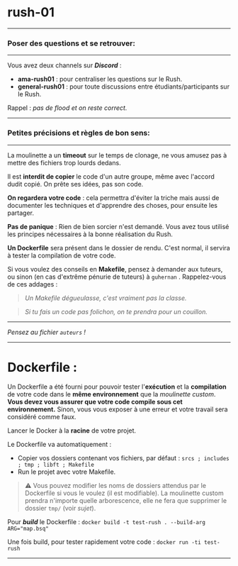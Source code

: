 # rush-01

---

### Poser des questions et se retrouver:

---

Vous avez deux channels sur ***Discord*** :
- **ama-rush01** : pour centraliser les questions sur le Rush.
- **general-rush01** : pour toute discussions entre étudiants/participants sur le Rush.

Rappel : _pas de flood et on reste correct._

---

### Petites précisions et règles de bon sens:

---

La moulinette a un **timeout** sur le temps de clonage, ne vous amusez pas à mettre des fichiers trop lourds dedans.

Il est **interdit de copier** le code d'un autre groupe, même avec l'accord dudit copié. On prête ses idées, pas son code.

**On regardera votre code** : cela permettra d'éviter la triche mais aussi de documenter les techniques et d'apprendre des choses, pour ensuite les partager.

**Pas de panique** : Rien de bien sorcier n'est demandé. Vous avez tous utilisé les principes nécessaires à la bonne réalisation du Rush.

**Un Dockerfile** sera présent dans le dossier de rendu. C'est normal, il servira à tester la compilation de votre code.

Si vous voulez des conseils en **Makefile**, pensez à demander aux tuteurs, ou sinon (en cas d'extrême pénurie de tuteurs) à `guhernan` . Rappelez-vous de ces addages :

> *Un Makefile dégueulasse, c'est vraiment pas la classe.*

> *Si tu fais un code pas folichon, on te prendra pour un couillon.*

---

*Pensez au fichier `auteurs` !*

---

# Dockerfile :

Un Dockerfile a été fourni pour pouvoir tester l'**exécution** et la **compilation** de votre code dans le **même environnement** que la *moulinette custom*.
**Vous devez vous assurer que votre code compile sous cet environnement.** Sinon, vous vous exposer à une erreur et votre travail sera considéré comme faux.

Lancer le Docker à la **racine** de votre projet.

Le Dockerfile va automatiquement :
- Copier vos dossiers contenant vos fichiers, par défaut : `srcs ; includes ; tmp ; libft ; Makefile`
- Run le projet avec votre Makefile.

> ⚠️ Vous pouvez modifier les noms de dossiers attendus par le Dockerfile si vous le voulez (il est modifiable).
> La moulinette custom prendra n'importe quelle arborescence, elle ne fera que supprimer le dossier `tmp/` (voir _sujet_).

Pour **_build_** le Dockerfile : `docker build -t test-rush . --build-arg ARG="map.bsq"`

Une fois build, pour tester rapidement votre code  : `docker run -ti test-rush`

---
